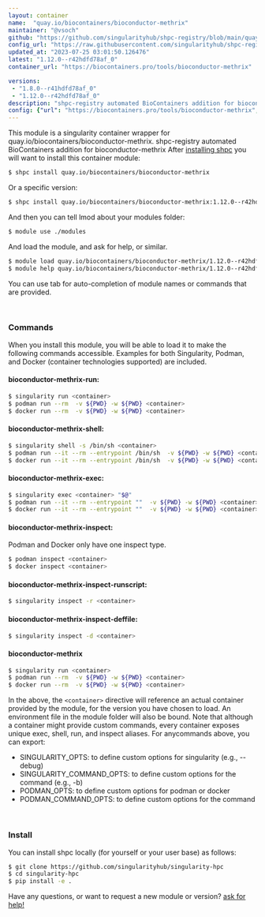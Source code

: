```yaml
---
layout: container
name:  "quay.io/biocontainers/bioconductor-methrix"
maintainer: "@vsoch"
github: "https://github.com/singularityhub/shpc-registry/blob/main/quay.io/biocontainers/bioconductor-methrix/container.yaml"
config_url: "https://raw.githubusercontent.com/singularityhub/shpc-registry/main/quay.io/biocontainers/bioconductor-methrix/container.yaml"
updated_at: "2023-07-25 03:01:50.126476"
latest: "1.12.0--r42hdfd78af_0"
container_url: "https://biocontainers.pro/tools/bioconductor-methrix"

versions:
 - "1.8.0--r41hdfd78af_0"
 - "1.12.0--r42hdfd78af_0"
description: "shpc-registry automated BioContainers addition for bioconductor-methrix"
config: {"url": "https://biocontainers.pro/tools/bioconductor-methrix", "maintainer": "@vsoch", "description": "shpc-registry automated BioContainers addition for bioconductor-methrix", "latest": {"1.12.0--r42hdfd78af_0": "sha256:a0723606eecd5f5250b2d3942e7e1c64407d31e274141ca2808595a3b207fe84"}, "tags": {"1.8.0--r41hdfd78af_0": "sha256:fe0186fc627ad64684cce4ebfcc216fde01d606a4222b4c7b67cb2e65fe79b16", "1.12.0--r42hdfd78af_0": "sha256:a0723606eecd5f5250b2d3942e7e1c64407d31e274141ca2808595a3b207fe84"}, "docker": "quay.io/biocontainers/bioconductor-methrix"}
---
```


This module is a singularity container wrapper for quay.io/biocontainers/bioconductor-methrix.
shpc-registry automated BioContainers addition for bioconductor-methrix
After [installing shpc](#install) you will want to install this container module:


```bash
$ shpc install quay.io/biocontainers/bioconductor-methrix
```

Or a specific version:

```bash
$ shpc install quay.io/biocontainers/bioconductor-methrix:1.12.0--r42hdfd78af_0
```

And then you can tell lmod about your modules folder:

```bash
$ module use ./modules
```

And load the module, and ask for help, or similar.

```bash
$ module load quay.io/biocontainers/bioconductor-methrix/1.12.0--r42hdfd78af_0
$ module help quay.io/biocontainers/bioconductor-methrix/1.12.0--r42hdfd78af_0
```

You can use tab for auto-completion of module names or commands that are provided.

<br>

### Commands

When you install this module, you will be able to load it to make the following commands accessible.
Examples for both Singularity, Podman, and Docker (container technologies supported) are included.

#### bioconductor-methrix-run:

```bash
$ singularity run <container>
$ podman run --rm  -v ${PWD} -w ${PWD} <container>
$ docker run --rm  -v ${PWD} -w ${PWD} <container>
```

#### bioconductor-methrix-shell:

```bash
$ singularity shell -s /bin/sh <container>
$ podman run --it --rm --entrypoint /bin/sh  -v ${PWD} -w ${PWD} <container>
$ docker run --it --rm --entrypoint /bin/sh  -v ${PWD} -w ${PWD} <container>
```

#### bioconductor-methrix-exec:

```bash
$ singularity exec <container> "$@"
$ podman run --it --rm --entrypoint ""  -v ${PWD} -w ${PWD} <container> "$@"
$ docker run --it --rm --entrypoint ""  -v ${PWD} -w ${PWD} <container> "$@"
```

#### bioconductor-methrix-inspect:

Podman and Docker only have one inspect type.

```bash
$ podman inspect <container>
$ docker inspect <container>
```

#### bioconductor-methrix-inspect-runscript:

```bash
$ singularity inspect -r <container>
```

#### bioconductor-methrix-inspect-deffile:

```bash
$ singularity inspect -d <container>
```



#### bioconductor-methrix

```bash
$ singularity run <container>
$ podman run --rm  -v ${PWD} -w ${PWD} <container>
$ docker run --rm  -v ${PWD} -w ${PWD} <container>
```


In the above, the `<container>` directive will reference an actual container provided
by the module, for the version you have chosen to load. An environment file in the
module folder will also be bound. Note that although a container
might provide custom commands, every container exposes unique exec, shell, run, and
inspect aliases. For anycommands above, you can export:

 - SINGULARITY_OPTS: to define custom options for singularity (e.g., --debug)
 - SINGULARITY_COMMAND_OPTS: to define custom options for the command (e.g., -b)
 - PODMAN_OPTS: to define custom options for podman or docker
 - PODMAN_COMMAND_OPTS: to define custom options for the command

<br>

### Install

You can install shpc locally (for yourself or your user base) as follows:

```bash
$ git clone https://github.com/singularityhub/singularity-hpc
$ cd singularity-hpc
$ pip install -e .
```

Have any questions, or want to request a new module or version? [ask for help!](https://github.com/singularityhub/singularity-hpc/issues)